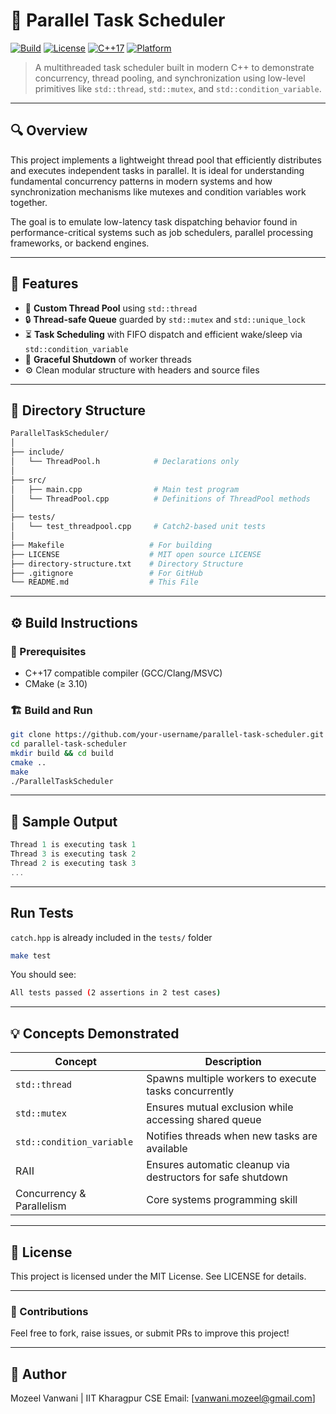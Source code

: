 # 🧵 Parallel Task Scheduler

[![Build](https://img.shields.io/github/actions/workflow/status/Mozeel-V/parallel-task-scheduler/build.yml)](https://github.com/Mozeel-V/parallel-task-scheduler/actions)
[![License](https://img.shields.io/github/license/Mozeel-V/parallel-task-scheduler)](LICENSE)
[![C++17](https://img.shields.io/badge/C%2B%2B-17-blue.svg)](https://en.cppreference.com/w/cpp/17)
[![Platform](https://img.shields.io/badge/platform-Linux%20%7C%20macOS%20%7C%20Windows-lightgrey)]()

> A multithreaded task scheduler built in modern C++ to demonstrate concurrency, thread pooling, and synchronization using low-level primitives like `std::thread`, `std::mutex`, and `std::condition_variable`.

---

## 🔍 Overview

This project implements a lightweight thread pool that efficiently distributes and executes independent tasks in parallel. It is ideal for understanding fundamental concurrency patterns in modern systems and how synchronization mechanisms like mutexes and condition variables work together.

The goal is to emulate low-latency task dispatching behavior found in performance-critical systems such as job schedulers, parallel processing frameworks, or backend engines.

---

## 🚀 Features

- 🧵 **Custom Thread Pool** using `std::thread`
- 🔒 **Thread-safe Queue** guarded by `std::mutex` and `std::unique_lock`
- ⏳ **Task Scheduling** with FIFO dispatch and efficient wake/sleep via `std::condition_variable`
- 🧼 **Graceful Shutdown** of worker threads
- ⚙️ Clean modular structure with headers and source files

---

## 📁 Directory Structure

```bash
ParallelTaskScheduler/
│
├── include/
│   └── ThreadPool.h            # Declarations only
│
├── src/
│   ├── main.cpp                # Main test program
│   └── ThreadPool.cpp          # Definitions of ThreadPool methods
│
├── tests/
│   └── test_threadpool.cpp     # Catch2-based unit tests
│
├── Makefile                   # For building
├── LICENSE                    # MIT open source LICENSE
├── directory-structure.txt    # Directory Structure
├── .gitignore                 # For GitHub
└── README.md                  # This File
```

---

## ⚙️ Build Instructions

### 🔧 Prerequisites
- C++17 compatible compiler (GCC/Clang/MSVC)
- CMake (≥ 3.10)

### 🏗️ Build and Run
```bash
git clone https://github.com/your-username/parallel-task-scheduler.git
cd parallel-task-scheduler
mkdir build && cd build
cmake ..
make
./ParallelTaskScheduler
```

---

## 🧪 Sample Output

```cpp
Thread 1 is executing task 1
Thread 3 is executing task 2
Thread 2 is executing task 3
...
```

---

## Run Tests

`catch.hpp` is already included in the `tests/` folder
```bash
make test
```
You should see:
```bash
All tests passed (2 assertions in 2 test cases)
```

---

## 💡 Concepts Demonstrated

| Concept                   | Description                                                   |
| ------------------------- | ------------------------------------------------------------- |
| `std::thread`             | Spawns multiple workers to execute tasks concurrently         |
| `std::mutex`              | Ensures mutual exclusion while accessing shared queue         |
| `std::condition_variable` | Notifies threads when new tasks are available                 |
| RAII                      | Ensures automatic cleanup via destructors for safe shutdown   |
| Concurrency & Parallelism | Core systems programming skill                                |

---

## 📄 License

This project is licensed under the MIT License. See LICENSE for details.

---

### 🤝 Contributions
Feel free to fork, raise issues, or submit PRs to improve this project!

---

## 📝 Author

Mozeel Vanwani | IIT Kharagpur CSE
Email: [vanwani.mozeel@gmail.com]
